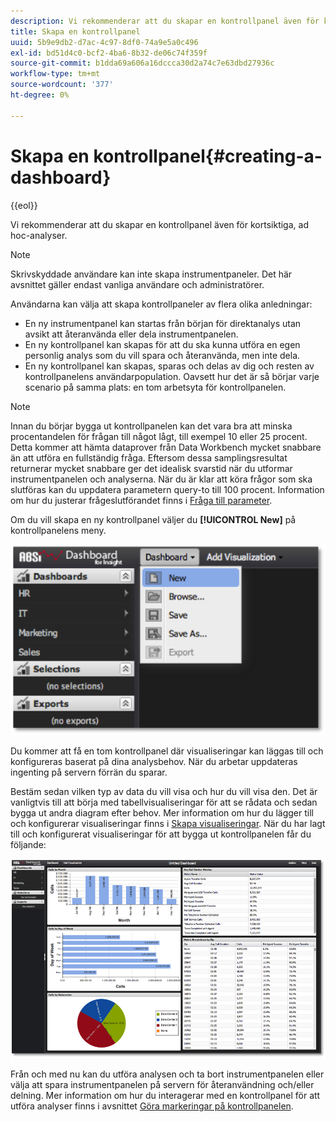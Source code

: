 ```yaml
---
description: Vi rekommenderar att du skapar en kontrollpanel även för kortsiktiga, ad hoc-analyser.
title: Skapa en kontrollpanel
uuid: 5b9e9db2-d7ac-4c97-8df0-74a9e5a0c496
exl-id: bd51d4c0-bcf2-4ba6-8b32-de06c74f359f
source-git-commit: b1dda69a606a16dccca30d2a74c7e63dbd27936c
workflow-type: tm+mt
source-wordcount: '377'
ht-degree: 0%

---
```


# Skapa en kontrollpanel{#creating-a-dashboard}

{{eol}}

Vi rekommenderar att du skapar en kontrollpanel även för kortsiktiga, ad hoc-analyser.

>[!NOTE]
>
>Skrivskyddade användare kan inte skapa instrumentpaneler. Det här avsnittet gäller endast vanliga användare och administratörer.

Användarna kan välja att skapa kontrollpaneler av flera olika anledningar:

* En ny instrumentpanel kan startas från början för direktanalys utan avsikt att återanvända eller dela instrumentpanelen.
* En ny kontrollpanel kan skapas för att du ska kunna utföra en egen personlig analys som du vill spara och återanvända, men inte dela.
* En ny kontrollpanel kan skapas, sparas och delas av dig och resten av kontrollpanelens användarpopulation. Oavsett hur det är så börjar varje scenario på samma plats: en tom arbetsyta för kontrollpanelen.

>[!NOTE]
>
>Innan du börjar bygga ut kontrollpanelen kan det vara bra att minska procentandelen för frågan till något lågt, till exempel 10 eller 25 procent. Detta kommer att hämta dataprover från Data Workbench mycket snabbare än att utföra en fullständig fråga. Eftersom dessa samplingsresultat returnerar mycket snabbare ger det idealisk svarstid när du utformar instrumentpanelen och analyserna. När du är klar att köra frågor som ska slutföras kan du uppdatera parametern query-to till 100 procent. Information om hur du justerar frågeslutförandet finns i [Fråga till parameter](../../../home/c-adobe-data-workbench-dashboard/c-dashboards/c-query-to-parameter.md#concept-33db106e28bc4108bca9e8d0a440d323).

Om du vill skapa en ny kontrollpanel väljer du **[!UICONTROL New]** på kontrollpanelens meny.

![](assets/new_dashboard.png)

Du kommer att få en tom kontrollpanel där visualiseringar kan läggas till och konfigureras baserat på dina analysbehov. När du arbetar uppdateras ingenting på servern förrän du sparar.

Bestäm sedan vilken typ av data du vill visa och hur du vill visa den. Det är vanligtvis till att börja med tabellvisualiseringar för att se rådata och sedan bygga ut andra diagram efter behov. Mer information om hur du lägger till och konfigurerar visualiseringar finns i [Skapa visualiseringar](../../../home/c-adobe-data-workbench-dashboard/c-visualizations/t-creating-visualizations.md#task-c6f1d20fa2484aeeb9a8487625054ecf). När du har lagt till och konfigurerat visualiseringar för att bygga ut kontrollpanelen får du följande:

![](assets/after_configure.png)

Från och med nu kan du utföra analysen och ta bort instrumentpanelen eller välja att spara instrumentpanelen på servern för återanvändning och/eller delning. Mer information om hur du interagerar med en kontrollpanel för att utföra analyser finns i avsnittet [Göra markeringar på kontrollpanelen](../../../home/c-adobe-data-workbench-dashboard/c-making-selections-within-the-dashboard/c-making-selections-within-the-dashboard.md#concept-0989862de0044cc4bbfd7f4441275fc4).
